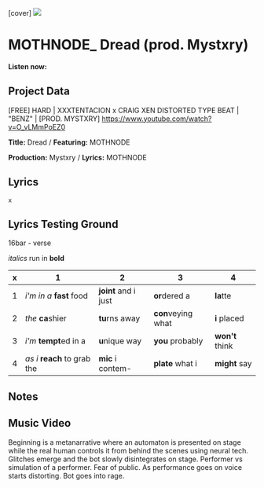 [cover] ![](57175019_319474918741616_8502199518755923887_n.jpg)

# MOTHNODE_ Dread (prod. Mystxry)

**Listen now:** 

## Project Data

[FREE] HARD | XXXTENTACION x CRAIG XEN DISTORTED TYPE BEAT | "BENZ" | [PROD. MYSTXRY]
https://www.youtube.com/watch?v=O_vLMmPoEZ0

**Title:** Dread / **Featuring:** MOTHNODE

**Production:** Mystxry / **Lyrics:** MOTHNODE

## Lyrics

```
x

```

## Lyrics Testing Ground

16bar - verse

*italics* run in
**bold**

| x | 1 | 2 | 3 | 4 |
|---|---|---|---|---|
| 1 | *i'm in a* **fast** food | **joint** and i just  | **or**dered a  | **la**tte  |
| 2 | *the* **ca**shier | **tu**rns away  |  **con**veying what |  **i** placed |
| 3 | *i'm* **tempt**ed in a | **u**nique way  |  **you** probably |  **won't** think |
| 4 | *as i* **reach** to grab the |  **mic** i contem-  | **plate** what i | **might** say |

## Notes

## Music Video

Beginning is a metanarrative where an automaton is presented on stage while the real human controls it from behind the scenes using neural tech. Glitches emerge and the bot slowly disintegrates on stage. Performer vs simulation of a performer. Fear of public. As performance goes on voice starts distorting. Bot goes into rage.
